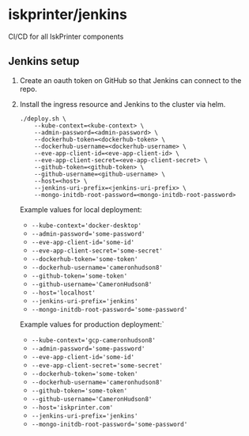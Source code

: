 # iskprinter/jenkins

CI/CD for all IskPrinter components

## Jenkins setup

1. Create an oauth token on GitHub so that Jenkins can connect to the repo.

1. Install the ingress resource and Jenkins to the cluster via helm.
    ```
    ./deploy.sh \
        --kube-context=<kube-context> \
        --admin-password=<admin-password> \
        --dockerhub-token=<dockerhub-token> \
        --dockerhub-username=<dockerhub-username> \
        --eve-app-client-id=<eve-app-client-id> \
        --eve-app-client-secret=<eve-app-client-secret> \
        --github-token=<github-token> \
        --github-username=<github-username> \
        --host=<host> \
        --jenkins-uri-prefix=<jenkins-uri-prefix> \
        --mongo-initdb-root-password=<mongo-initdb-root-password>
    ```
    Example values for local deployment:
    * `--kube-context='docker-desktop'`
    * `--admin-password='some-password'`
    * `--eve-app-client-id='some-id'`
    * `--eve-app-client-secret='some-secret'`
    * `--dockerhub-token='some-token'`
    * `--dockerhub-username='cameronhudson8'`
    * `--github-token='some-token'`
    * `--github-username='CameronHudson8'`
    * `--host='localhost'`
    * `--jenkins-uri-prefix='jenkins'`
    * `--mongo-initdb-root-password='some-password'`

    Example values for production deployment:`
    * `--kube-context='gcp-cameronhudson8'`
    * `--admin-password='some-password'`
    * `--eve-app-client-id='some-id'`
    * `--eve-app-client-secret='some-secret'`
    * `--dockerhub-token='some-token'`
    * `--dockerhub-username='cameronhudson8'`
    * `--github-token='some-token'`
    * `--github-username='CameronHudson8'`
    * `--host='iskprinter.com'`
    * `--jenkins-uri-prefix='jenkins'`
    * `--mongo-initdb-root-password='some-password'`

